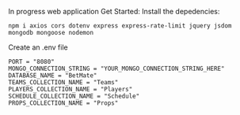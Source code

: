 In progress web application
Get Started:
Install the depedencies:
```
npm i axios cors dotenv express express-rate-limit jquery jsdom mongodb mongoose nodemon
```
Create an .env file
```
PORT = "8080"
MONGO_CONNECTION_STRING = "YOUR_MONGO_CONNECTION_STRING_HERE"
DATABASE_NAME = "BetMate"
TEAMS_COLLECTION_NAME = "Teams"
PLAYERS_COLLECTION_NAME = "Players"
SCHEDULE_COLLECTION_NAME = "Schedule"
PROPS_COLLECTION_NAME = "Props"
```
